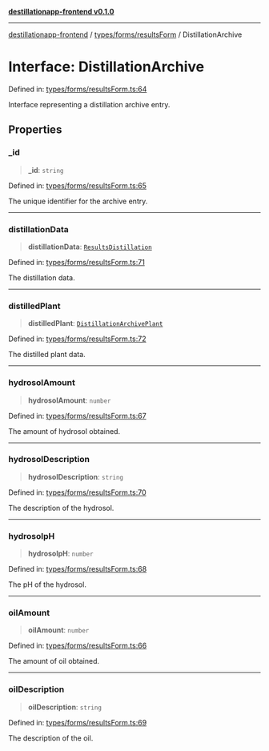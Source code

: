 [**destillationapp-frontend v0.1.0**](../../../../README.md)

***

[destillationapp-frontend](../../../../modules.md) / [types/forms/resultsForm](../README.md) / DistillationArchive

# Interface: DistillationArchive

Defined in: [types/forms/resultsForm.ts:64](https://github.com/DestillApp/main/blob/76aba95a5d8c1d9174ebde73d7b50f0ea64b491a/frontend/src/types/forms/resultsForm.ts#L64)

Interface representing a distillation archive entry.

## Properties

### \_id

> **\_id**: `string`

Defined in: [types/forms/resultsForm.ts:65](https://github.com/DestillApp/main/blob/76aba95a5d8c1d9174ebde73d7b50f0ea64b491a/frontend/src/types/forms/resultsForm.ts#L65)

The unique identifier for the archive entry.

***

### distillationData

> **distillationData**: [`ResultsDistillation`](ResultsDistillation.md)

Defined in: [types/forms/resultsForm.ts:71](https://github.com/DestillApp/main/blob/76aba95a5d8c1d9174ebde73d7b50f0ea64b491a/frontend/src/types/forms/resultsForm.ts#L71)

The distillation data.

***

### distilledPlant

> **distilledPlant**: [`DistillationArchivePlant`](DistillationArchivePlant.md)

Defined in: [types/forms/resultsForm.ts:72](https://github.com/DestillApp/main/blob/76aba95a5d8c1d9174ebde73d7b50f0ea64b491a/frontend/src/types/forms/resultsForm.ts#L72)

The distilled plant data.

***

### hydrosolAmount

> **hydrosolAmount**: `number`

Defined in: [types/forms/resultsForm.ts:67](https://github.com/DestillApp/main/blob/76aba95a5d8c1d9174ebde73d7b50f0ea64b491a/frontend/src/types/forms/resultsForm.ts#L67)

The amount of hydrosol obtained.

***

### hydrosolDescription

> **hydrosolDescription**: `string`

Defined in: [types/forms/resultsForm.ts:70](https://github.com/DestillApp/main/blob/76aba95a5d8c1d9174ebde73d7b50f0ea64b491a/frontend/src/types/forms/resultsForm.ts#L70)

The description of the hydrosol.

***

### hydrosolpH

> **hydrosolpH**: `number`

Defined in: [types/forms/resultsForm.ts:68](https://github.com/DestillApp/main/blob/76aba95a5d8c1d9174ebde73d7b50f0ea64b491a/frontend/src/types/forms/resultsForm.ts#L68)

The pH of the hydrosol.

***

### oilAmount

> **oilAmount**: `number`

Defined in: [types/forms/resultsForm.ts:66](https://github.com/DestillApp/main/blob/76aba95a5d8c1d9174ebde73d7b50f0ea64b491a/frontend/src/types/forms/resultsForm.ts#L66)

The amount of oil obtained.

***

### oilDescription

> **oilDescription**: `string`

Defined in: [types/forms/resultsForm.ts:69](https://github.com/DestillApp/main/blob/76aba95a5d8c1d9174ebde73d7b50f0ea64b491a/frontend/src/types/forms/resultsForm.ts#L69)

The description of the oil.
